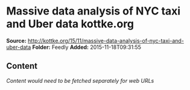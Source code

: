 # Massive data analysis of NYC taxi and Uber data kottke.org

**Source:** http://kottke.org/15/11/massive-data-analysis-of-nyc-taxi-and-uber-data
**Folder:** Feedly
**Added:** 2015-11-18T09:31:55




## Content
*Content would need to be fetched separately for web URLs*
